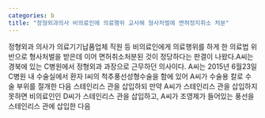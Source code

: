 ```yaml
---
categories: b
title: "정형외과의사 비의료인에 의료행위 교사해 형사처벌에 면허정지취소 처분"
---
```

정형외과 의사가 의료기기납품업체 직원 등 비의료인에게 의료행위를 하게 한 의료법 위반으로 형사처벌을 받은데 이어 면허취소처분된 것이 정당하다는 판결이 나왔다.A씨는 경북에 있는 C병원에서 정형외과 과장으로 근무하던 의사이다. A씨는 2015년 6월23일 C병원 내 수술실에서 환자 I씨의 척추풍선성형수술을 함에 있어 A씨가 수술용 칼로 수술 부위를 절개한 다음 스테인리스 관을 삽입하되 만약 A씨가 스테인리스 관을 삽입하지 못하면 비의료인인 D씨가 스테인리스 관을 삽입하고, A씨가 조영제가 들어있는 풍선을 스테인리스 관에 삽입한 다음